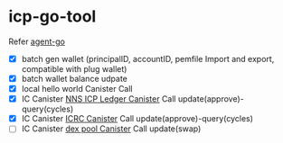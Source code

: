 # icp-go-tool

Refer [agent-go](https://github.com/aviate-labs/agent-go)

- [x] batch gen wallet (principalID, accountID, pemfile Import and export, compatible with plug wallet)
- [x] batch wallet balance udpate
- [x] local hello world Canister Call
- [x] IC Canister [NNS ICP Ledger Canister](https://dashboard.internetcomputer.org/canister/ryjl3-tyaaa-aaaaa-aaaba-cai) Call update(approve)-query(cycles)
- [x] IC Canister [ICRC Canister](https://dashboard.internetcomputer.org/canister/pmvba-2aaaa-aaaam-adyta-cai) Call update(approve)-query(cycles)
- [ ] IC Canister [dex pool Canister](https://dashboard.internetcomputer.org/canister/pluhu-xyaaa-aaaam-adytq-cai) Call update(swap)